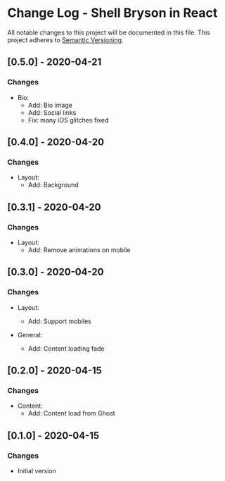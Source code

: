 # Change Log - Shell Bryson in React

All notable changes to this project will be documented in this file.
This project adheres to [Semantic Versioning](http://semver.org/).

## [0.5.0] - 2020-04-21

### Changes

- Bio:
  - Add: Bio image
  - Add: Social links
  - Fix: many iOS glitches fixed

## [0.4.0] - 2020-04-20

### Changes

- Layout:
  - Add: Background

## [0.3.1] - 2020-04-20

### Changes

- Layout:
  - Add: Remove animations on mobile

## [0.3.0] - 2020-04-20

### Changes

- Layout:
  - Add: Support mobiles

- General:
  - Add: Content loading fade

## [0.2.0] - 2020-04-15

### Changes

- Content:
  - Add: Content load from Ghost

## [0.1.0] - 2020-04-15

### Changes

- Initial version

